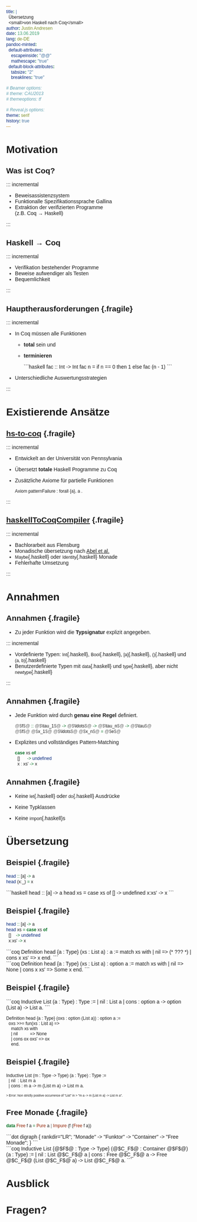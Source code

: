 ```yaml
---
title: |
  Übersetzung
  <small>von Haskell nach Coq</small>
author: Justin Andresen
date: 13.06.2019
lang: de-DE
pandoc-minted:
  default-attributes:
    escapeinside: "@@"
    mathescape: "true"
  default-block-attributes:
    tabsize: "2"
    breaklines: "true"

# Beamer options:
# theme: CAU2013
# themeoptions: tf

# Reveal.js options:
theme: serif
history: true
---
```


<style>
* {
  font-family: sans-serif !important;
}
</style>

# Motivation

<!--
  - Was ist Coq?
  - Warum Haskell zu Coq übersetzen?
  - Welche Hauptprobleme sind dabei zu lösen?
-->

## Was ist Coq?

::: incremental

- Beweisassistenzsystem
- Funktionalle Spezifikationssprache Gallina
- Extraktion der verifizierten Programme  
  (z.B. Coq → Haskell)

:::

## Haskell → Coq

::: incremental

- Verifikation bestehender Programme
- Beweise aufwendiger als Testen
- Bequemlichkeit

:::

## Hauptherausforderungen {.fragile}

::: incremental

- In Coq müssen alle Funktionen

    + **total** sein <span class="fragment" data-autoslide="1">und</span>

    + **terminieren**

        <div class="fragment">
        ```haskell
        fac :: Int -> Int
        fac n = if n == 0 then 1
                         else fac (n - 1)
        ```
        </div>

- Unterschiedliche Auswertungsstrategien

:::

# Existierende Ansätze

<!--
  - Welche Implementierungen existieren bereits?
  - Was sind die Probleme dieser existierenden Implementierungen?
  - Was soll meine Implementierung anders/besser machen?
-->

## [hs-to-coq](https://github.com/antalsz/hs-to-coq) {.fragile}

::: incremental

- Entwickelt an der Universität von Pennsylvania

- Übersetzt **totale** Haskell Programme zu Coq

- Zusätzliche Axiome für partielle Funktionen

    ```coq
    Axiom patternFailure : forall {a}, a .
    ```

:::

## [haskellToCoqCompiler](https://github.com/beje8442/haskellToCoqCompiler) {.fragile}

::: incremental

- Bachlorarbeit aus Flensburg
- Monadische übersetzung nach [Abel et al.](http://www2.tcs.ifi.lmu.de/~abel/haskell05.pdf)
- `Maybe`{.haskell} oder `Identity`{.haskell} Monade
- Fehlerhafte Umsetzung

:::

# Annahmen

<!--
  - Welche Haskell Features sollen unterstützt werden?
-->

## Annahmen {.fragile}

- Zu jeder Funktion wird die **Typsignatur** explizit angegeben.

::: incremental

- Vordefinierte Typen: `Int`{.haskell}, `Bool`{.haskell}, `[a]`{.haskell},
  `()`{.haskell} und `(a, b)`{.haskell}
- Benutzerdefinierte Typen mit `data`{.haskell} und `type`{.haskell},
  aber nicht `newtype`{.haskell}

:::

## Annahmen {.fragile}

- Jede Funktion wird durch **genau eine Regel** definiert.

    ```haskell
    @$f$@ :: @$\tau_1$@ -> @$\ldots$@ -> @$\tau_n$@ -> @$\tau$@
    @$f$@ @$x_1$@ @$\ldots$@ @$x_n$@ = @$e$@
    ```
- Explizites und vollständiges Pattern-Matching

    ```haskell
    case xs of
      []      -> undefined
      x : xs' -> x
    ```

## Annahmen {.fragile}

- Keine `let`{.haskell} oder `do`{.haskell} Ausdrücke

- Keine Typklassen

- Keine `import`{.haskell}s

# Übersetzung

## Beispiel {.fragile}

```haskell
head :: [a] -> a
head (x:_) = x
```

<div class="fragment">
```haskell
head :: [a] -> a
head xs = case xs of
  []    -> undefined
  x:xs' -> x
```
</div>

## Beispiel {.fragile}

```haskell
head :: [a] -> a
head xs = case xs of
  []    -> undefined
  x:xs' -> x
```

<div class="fragment">
```coq
Definition head {a : Type} (xs : List a) : a :=
  match xs with
  | nil        => (* ??? *)
  | cons x xs' => x
  end.
```
</div>

<div class="fragment">
```coq
Definition head {a : Type} (xs : List a) : option a :=
  match xs with
  | nil        => None
  | cons x xs' => Some x
  end.
```
</div>

## Beispiel {.fragile}

<div class="fragment">
```coq
Inductive List (a : Type) : Type :=
  | nil  : List a
  | cons : option a -> option (List a) -> List a.
```
</div>

```coq
Definition head {a : Type} (oxs : option (List a)) : option a :=
  oxs >>= fun(xs : List a) =>
    match xs with
    | nil          => None
    | cons ox oxs' => ox
    end.
```

## Beispiel {.fragile}

```coq
Inductive List (m : Type -> Type) (a : Type) : Type :=
  | nil  : List m a
  | cons : m a -> m (List m a) -> List m a.
```

<div class="fragment" style="font: 60% monospace;">
> Error: Non strictly positive occurrence of "List" in
> "m a -> m (List m a) -> List m a".
</div>

## Free Monade {.fragile}

```haskell
data Free f a = Pure a | Impure (f (Free f a))
```

<div class="fragment">
```dot
digraph {
  rankdir="LR";
  "Monade" -> "Funktor" -> "Container" -> "Free Monade";
}
```
</div>

<div class="fragment">
```coq
Inductive List {@$F$@ : Type -> Type} (@$C_F$@ : Container @$F$@)
               (a : Type) :=
  | nil  : List @$C_F$@ a
  | cons : Free @$C_F$@ a -> Free @$C_F$@ (List @$C_F$@ a) -> List @$C_F$@ a.
```
</div>

# Ausblick

<!--
  - Aktueller Stand und was noch zu tun ist.
-->

# Fragen?
